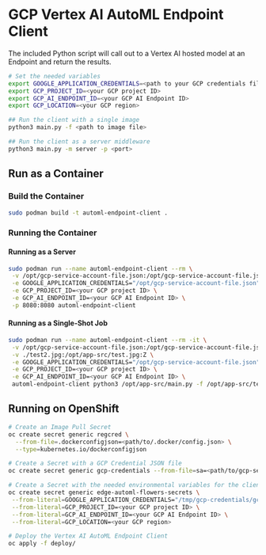 # GCP Vertex AI AutoML Endpoint Client

The included Python script will call out to a Vertex AI hosted model at an Endpoint and return the results.

```bash
# Set the needed variables
export GOOGLE_APPLICATION_CREDENTIALS=<path to your GCP credentials file>
export GCP_PROJECT_ID=<your GCP project ID>
export GCP_AI_ENDPOINT_ID=<your GCP AI Endpoint ID>
export GCP_LOCATION=<your GCP region>

## Run the client with a single image
python3 main.py -f <path to image file>

## Run the client as a server middleware
python3 main.py -m server -p <port>
```

## Run as a Container

### Build the Container

```bash
sudo podman build -t automl-endpoint-client .
```

### Running the Container

#### Running as a Server

```bash
sudo podman run --name automl-endpoint-client --rm \
 -v /opt/gcp-service-account-file.json:/opt/gcp-service-account-file.json:Z \
 -e GOOGLE_APPLICATION_CREDENTIALS="/opt/gcp-service-account-file.json" \
 -e GCP_PROJECT_ID=<your GCP project ID> \
 -e GCP_AI_ENDPOINT_ID=<your GCP AI Endpoint ID> \
 -p 8080:8080 automl-endpoint-client
```

#### Running as a Single-Shot Job

```bash
sudo podman run --name automl-endpoint-client --rm -it \
 -v /opt/gcp-service-account-file.json:/opt/gcp-service-account-file.json:Z \
 -v ./test2.jpg:/opt/app-src/test.jpg:Z \
 -e GOOGLE_APPLICATION_CREDENTIALS="/opt/gcp-service-account-file.json" \
 -e GCP_PROJECT_ID=<your GCP project ID> \
 -e GCP_AI_ENDPOINT_ID=<your GCP AI Endpoint ID> \
 automl-endpoint-client python3 /opt/app-src/main.py -f /opt/app-src/test.jpg
```

## Running on OpenShift

```bash
# Create an Image Pull Secret
oc create secret generic regcred \
  --from-file=.dockerconfigjson=<path/to/.docker/config.json> \
  --type=kubernetes.io/dockerconfigjson

# Create a Secret with a GCP Credential JSON file
oc create secret generic gcp-credentials --from-file=sa=<path/to/gcp-service-account-file.json>

# Create a Secret with the needed environmental variables for the client
oc create secret generic edge-automl-flowers-secrets \
 --from-literal=GOOGLE_APPLICATION_CREDENTIALS="/tmp/gcp-credentials/gcp-service-account-file.json" \
 --from-literal=GCP_PROJECT_ID=<your GCP project ID> \
 --from-literal=GCP_AI_ENDPOINT_ID=<your GCP AI Endpoint ID> \
 --from-literal=GCP_LOCATION=<your GCP region>

# Deploy the Vertex AI AutoML Endpoint Client
oc apply -f deploy/
```